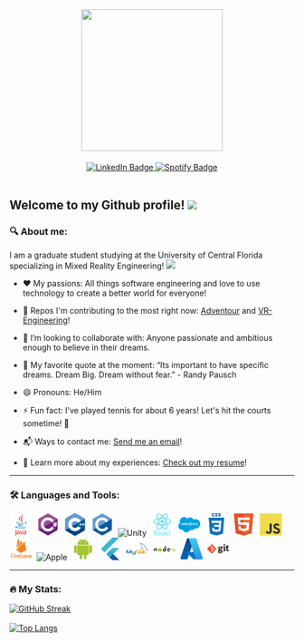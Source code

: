 <div id="header" align="center">
  <img src="https://user-images.githubusercontent.com/61568218/213026145-a0f1a8fc-f02f-422f-89a9-302663d8d07c.gif" width="250" height="250"/>
</div>

<br />
<div id="badges" align="center">
  <a href="https://www.linkedin.com/in/wanyea/">
    <img src="https://img.shields.io/badge/LinkedIn-blue?style=for-the-badge&logo=linkedin&logoColor=white" alt="LinkedIn Badge"/>
  </a>
  <a href="https://open.spotify.com/user/wanyea.barbel?si=b0f915f1f1524047">
    <img src="https://img.shields.io/badge/Spotify-brightgreen?style=for-the-badge&logo=spotify&logoColor=black" alt="Spotify Badge"/>
  </a>
</div>

<div id="profile_visits" align="center">
  <img src="https://komarev.com/ghpvc/?username=Wanyea&style=flat-square&color=blue" alt=""/>
</div>

## Welcome to my Github profile! <img src="https://media.giphy.com/media/hvRJCLFzcasrR4ia7z/giphy.gif" width="30px"/>

### 🔍 About me: 
I am a graduate student studying at the University of Central Florida specializing in Mixed Reality Engineering! <img src= "https://user-images.githubusercontent.com/61568218/213039435-3d951a60-9c71-473b-bacd-0e68018a6be0.png" width="30">


- ❤️ My passions: All things software engineering and love to use technology to create a better world for everyone! 

- 🔭 Repos I'm contributing to the most right now: [Adventour](https://github.com/Wanyea/Adventour) and [VR-Engineering](https://github.com/Wanyea/VR-Engineering)! 

- 👯 I’m looking to collaborate with: Anyone passionate and ambitious enough to believe in their dreams. 


- 💬 My favorite quote at the moment: “Its important to have specific dreams. Dream Big. Dream without fear.” - Randy Pausch 


- 😄 Pronouns: He/Him


- ⚡ Fun fact: I've played tennis for about 6 years! Let's hit the courts sometime! 🎾


- 📬 Ways to contact me: [Send me an email](mailto:wanyeabarbel@gmail.com)!

- 📝 Learn more about my experiences: [Check out my resume](https://github.com/Wanyea/Wanyea/files/10441019/WanyeaBarbelResumeUpdated.pdf)!

---

### :hammer_and_wrench: Languages and Tools:
<div>
  <img src="https://github.com/devicons/devicon/blob/master/icons/java/java-original-wordmark.svg" title="Java" alt="Java" width="40" height="40"/>&nbsp;
  <img src="https://github.com/devicons/devicon/blob/master/icons/csharp/csharp-original.svg" title="CSharp" alt="CSharp" width="40" height="40"/>&nbsp;
  <img src="https://github.com/devicons/devicon/blob/master/icons/cplusplus/cplusplus-original.svg" title="CPP" alt="CPP" width="40" height="40"/>&nbsp;
  <img src="https://github.com/devicons/devicon/blob/master/icons/c/c-original.svg" title="C" alt="C" width="40" height="40"/>&nbsp;
  <img src="https://user-images.githubusercontent.com/61568218/213057063-85091bfe-78c6-4379-a975-2a2632e6cce7.png" title="Unity" alt="Unity" width="35" height="40"/>&nbsp;
  <img src="https://github.com/devicons/devicon/blob/master/icons/react/react-original-wordmark.svg" title="React" alt="React" width="40" height="40"/>&nbsp;
  <img src="https://github.com/devicons/devicon/blob/master/icons/salesforce/salesforce-original.svg" title="Salesforce" alt="Flutter" width="40" height="40"/>&nbsp;
  <img src="https://github.com/devicons/devicon/blob/master/icons/css3/css3-plain-wordmark.svg"  title="CSS3" alt="CSS" width="40" height="40"/>&nbsp;
  <img src="https://github.com/devicons/devicon/blob/master/icons/html5/html5-original.svg" title="HTML5" alt="HTML" width="40" height="40"/>&nbsp;
  <img src="https://github.com/devicons/devicon/blob/master/icons/javascript/javascript-original.svg" title="JavaScript" alt="JavaScript" width="40" height="40"/>&nbsp;
  <img src="https://github.com/devicons/devicon/blob/master/icons/firebase/firebase-plain-wordmark.svg" title="Firebase" alt="Firebase" width="40" height="40"/>&nbsp;
  <img src="https://user-images.githubusercontent.com/61568218/213056463-11d18f8f-f644-4733-9039-7dde919e839c.png" title="Apple" alt="Apple" width="35"height="40"/>&nbsp;
  <img src="https://github.com/devicons/devicon/blob/master/icons/android/android-original.svg" title="Android" alt="Android" width="40" height="40"/>&nbsp;
  <img src="https://github.com/devicons/devicon/blob/master/icons/flutter/flutter-original.svg" title="Flutter" alt="Flutter" width="40" height="40"/>&nbsp;
  <img src="https://github.com/devicons/devicon/blob/master/icons/mysql/mysql-original-wordmark.svg" title="MySQL"  alt="MySQL" width="40" height="40"/>&nbsp;
  <img src="https://github.com/devicons/devicon/blob/master/icons/nodejs/nodejs-original-wordmark.svg" title="NodeJS" alt="NodeJS" width="40" height="40"/>&nbsp;
  <img src="https://github.com/devicons/devicon/blob/master/icons/azure/azure-original.svg" title="Azure" alt="Azure" width="40" height="40"/>&nbsp;
  <img src="https://github.com/devicons/devicon/blob/master/icons/git/git-original-wordmark.svg" title="Git" **alt="Git" width="40" height="40"/>
</div>

---
### :fire: My Stats: 
[![GitHub Streak](http://github-readme-streak-stats.herokuapp.com?user=Wanyea&theme=dark&background=000000)](https://git.io/streak-stats)
&nbsp;
&nbsp;
&nbsp;
<br />
<br />
[![Top Langs](https://github-readme-stats.vercel.app/api/top-langs/?username=Wanyea&layout=compact&theme=vision-friendly-dark)](https://github.com/anuraghazra/github-readme-stats)

